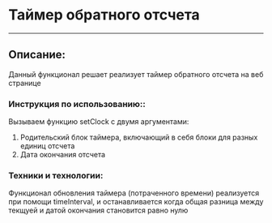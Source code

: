 # Таймер обратного отсчета
------
## Описание:
Данный функционал решает реализует таймер обратного отсчета на веб странице

### Инструкция  по использованию::
Вызываем функцию setClock с двумя аргументами:
1) Родительский блок таймера, включающий в себя блоки для разных единиц отсчета
2) Дата окончания отсчета
### Техники и технологии:
Функционал обновления таймера (потраченного времени) реализуется при помощи timeInterval, и останавливается когда общая разница между текщуей и датой окончания становится равно нулю

